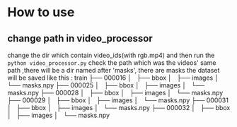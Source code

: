 # How to use 
## change path in video_processor 
change the dir which contain video_ids(with rgb.mp4)
and then run the `python video_processor.py` 
check the path which was the videos' same path ,there will be a dir named after 'masks', there are masks 
the dataset will be saved like this : 
    train
    ├── 000016
    │   ├── bbox
    │   ├── images
    │   └── masks.npy
    ├── 000025
    │   ├── bbox
    │   ├── images
    │   └── masks.npy
    ├── 000028
    │   ├── bbox
    │   ├── images
    │   └── masks.npy
    ├── 000029
    │   ├── bbox
    │   ├── images
    │   └── masks.npy
    ├── 000031
    │   ├── bbox
    │   ├── images
    │   └── masks.npy
    ├── 000032
    │   ├── bbox
    │   ├── images
    │   └── masks.npy
